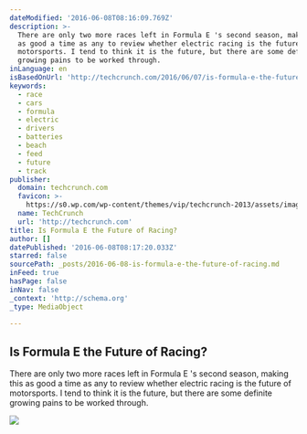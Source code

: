 ```yaml
---
dateModified: '2016-06-08T08:16:09.769Z'
description: >-
  There are only two more races left in Formula E 's second season, making this
  as good a time as any to review whether electric racing is the future of
  motorsports. I tend to think it is the future, but there are some definite
  growing pains to be worked through.
inLanguage: en
isBasedOnUrl: 'http://techcrunch.com/2016/06/07/is-formula-e-the-future-of-racing/'
keywords:
  - race
  - cars
  - formula
  - electric
  - drivers
  - batteries
  - beach
  - feed
  - future
  - track
publisher:
  domain: techcrunch.com
  favicon: >-
    https://s0.wp.com/wp-content/themes/vip/techcrunch-2013/assets/images/favicon.ico
  name: TechCrunch
  url: 'http://techcrunch.com'
title: Is Formula E the Future of Racing?
author: []
datePublished: '2016-06-08T08:17:20.033Z'
starred: false
sourcePath: _posts/2016-06-08-is-formula-e-the-future-of-racing.md
inFeed: true
hasPage: false
inNav: false
_context: 'http://schema.org'
_type: MediaObject

---
```

<article style=""><h1>Is Formula E the Future of Racing?</h1><p>There are only two more races left in Formula E 's second season, making this as good a time as any to review whether electric racing is the future of motorsports. I tend to think it is the future, but there are some definite growing pains to be worked through.</p><img src="https://tctechcrunch2011.files.wordpress.com/2016/06/abt-schaeffler-audi-sport.jpg?w=764&amp;h=400&amp;crop=1" /></article>